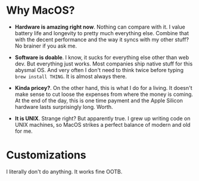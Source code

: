 # Why MacOS?

- __Hardware is amazing right now__. Nothing can compare with it.
  I value battery life and longevity to pretty much everything else.
  Combine that with the decent performance and the way it syncs with my other
  stuff? No brainer if you ask me.

- __Software is doable__. I know, it sucks for everything else other than web dev.
  But everything just works. Most companies ship native stuff for this abysmal OS.
  And very often I don't need to think twice before typing `brew install THING`.
  It is almost always there.

- __Kinda pricey?__. On the other hand, this is what I do for a living.
  It doesn't make sense to cut loose the expenses from where the money is coming.
  At the end of the day, this is one time payment and the Apple Silicon hardware
  lasts surprisingly long. Worth.

- __It is UNIX__. Strange right? But apparently true. I grew up writing code
  on UNIX machines, so MacOS strikes a perfect balance of modern and old for me.

# Customizations
I literally don't do anything. It works fine OOTB.
